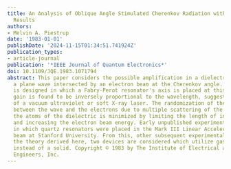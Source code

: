 ```yaml
---
title: An Analysis of Oblique Angle Stimulated Cherenkov Radiation with Some Experimental
  Results
authors:
- Melvin A. Piestrup
date: '1983-01-01'
publishDate: '2024-11-15T01:34:51.741924Z'
publication_types:
- article-journal
publication: '*IEEE Journal of Quantum Electronics*'
doi: 10.1109/JQE.1983.1071794
abstract: This paper considers the possible amplification in a dielectric medium of
  a plane wave intersected by an electron beam at the Cherenkov angle. An oscillator
  is designed in which a Fabry-Perot resonator's axis is placed at this angle. The
  gain is found to be inversely proportional to the wavelength, suggesting the possibility
  of a vacuum ultraviolet or soft X-ray laser. The randomization of the phase coherence
  between the wave and the electrons due to multiple scattering of the electrons by
  the atoms of the dielectric is minimized by limiting the length of interaction,
  and increasing the electron beam energy. Early unpublished experiments are given
  in which quartz resonators were placed in the Mark III Linear Accelerator's electron
  beam at Stanford University. From this, other subsequent experimental work, and
  the theory derived here, two devices are considered which utilize gas as a dielectric
  instead of a solid. Copyright © 1983 by The Institute of Electrical and Electronics
  Engineers, Inc.
---
```

